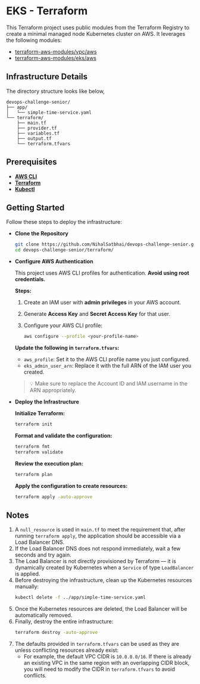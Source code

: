 # EKS - Terraform

This Terraform project uses public modules from the Terraform Registry to create a minimal managed node Kubernetes cluster on AWS. It leverages the following modules:

- [terraform-aws-modules/vpc/aws](https://registry.terraform.io/modules/terraform-aws-modules/vpc/aws/latest)
- [terraform-aws-modules/eks/aws](https://registry.terraform.io/modules/terraform-aws-modules/eks/aws/latest)

## Infrastructure Details
The directory structure looks like below,

```
devops-challenge-senior/
├── app/
│   └── simple-time-service.yaml
└── terraform/
    ├── main.tf
    ├── provider.tf
    ├── variables.tf
    ├── output.tf
    └── terraform.tfvars
```

## Prerequisites
- **[AWS CLI](https://docs.aws.amazon.com/cli/latest/userguide/install-cliv2.html)**
- **[Terraform](https://developer.hashicorp.com/terraform/install)**
- **[Kubectl](https://kubernetes.io/docs/tasks/tools/)**

## Getting Started
Follow these steps to deploy the infrastructure:

- **Clone the Repository**
  ```bash
  git clone https://github.com/NihalSatbhai/devops-challenge-senior.git
  cd devops-challenge-senior/terraform/
  ```

- **Configure AWS Authentication**

  This project uses AWS CLI profiles for authentication. **Avoid using root credentials.**

  **Steps:**
  1. Create an IAM user with **admin privileges** in your AWS account.
  2. Generate **Access Key** and **Secret Access Key** for that user.
  3. Configure your AWS CLI profile:

     ```bash
     aws configure --profile <your-profile-name>
     ```

  **Update the following in `terraform.tfvars`:**
  - `aws_profile`: Set it to the AWS CLI profile name you just configured.
  - `eks_admin_user_arn`: Replace it with the full ARN of the IAM user you created.

  > 💡 Make sure to replace the Account ID and IAM username in the ARN appropriately.


- **Deploy the Infrastructure**

  **Initialize Terraform:**
  ```bash
  terraform init
  ```

  **Format and validate the configuration:**
  ```bash
  terraform fmt
  terraform validate
  ```

  **Review the execution plan:**
  ```bash
  terraform plan
  ```

  **Apply the configuration to create resources:**
  ```bash
  terraform apply -auto-approve
  ```

## Notes

1. A `null_resource` is used in `main.tf` to meet the requirement that, after running `terraform apply`, the application should be accessible via a Load Balancer DNS.
2. If the Load Balancer DNS does not respond immediately, wait a few seconds and try again.
3. The Load Balancer is not directly provisioned by Terraform — it is dynamically created by Kubernetes when a `Service` of type `LoadBalancer` is applied.
4. Before destroying the infrastructure, clean up the Kubernetes resources manually:
   ```bash
   kubectl delete -f ../app/simple-time-service.yaml
   ```
5. Once the Kubernetes resources are deleted, the Load Balancer will be automatically removed.
6. Finally, destroy the entire infrastructure:
   ```bash
   terraform destroy -auto-approve
   ```
7. The defaults provided in `terraform.tfvars` can be used as they are unless conflicting resources already exist:
   - For example, the default VPC CIDR is `10.0.0.0/16`. If there is already an existing VPC in the same region with an overlapping CIDR block, you will need to modify the CIDR in `terraform.tfvars` to avoid conflicts.